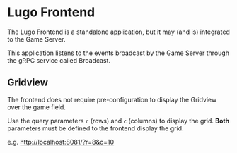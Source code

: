 # Lugo Frontend


The Lugo Frontend is a standalone application, but it may (and is) integrated to the Game Server.

This application listens to the events broadcast by the Game Server through the gRPC service called Broadcast.


## Gridview 

The frontend does not require pre-configuration to display the Gridview over the game field.

Use the query parameters `r` (rows) and `c` (columns) to display the grid. **Both** parameters must be defined
to the frontend display the grid.

e.g. [http://localhost:8081/?r=8&c=10](http://localhost:8081/?r=8&c=10)


